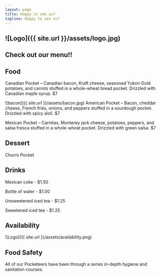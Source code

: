 ```yaml
---
layout: page
title: Happy to see us?
tagline: Happy to see us?
---
```

![Logo]({{ site.url }}/assets/logo.jpg)
---
Check out our menu!!
----

Food
-----

Canadian Pocket – Canadian bacon, Kraft cheese, seasoned Yukon Gold potatoes, and carrots stuffed in a whole-wheat bread pocket. Drizzled with Canadian maple syrup. $7


![bacon]({{ site.url }}/assets/bacon.jpg)
American Pocket – Bacon, cheddar cheese, French fries, onions, and peppers stuffed in a sourdough pocket. Drizzled with spicy aioli. $7

Mexican Pocket – Carnitas, Monterey jack cheese, potatoes, peppers, and salsa fresca stuffed in a whole-wheat pocket. Drizzled with green salsa. $7

Dessert
-----

Churro Pocket

Drinks
-----

Mexican coke - $1.50

Bottle of water - $1.00

Unsweetened iced tea - $1.25

Sweetened iced tea - $1.25

Availability
---
![Logo]({{ site.url }}/assets/availability.png)

Food Safety
---------

All of our Pocketeers have been through a series in-depth hygiene and sanitation courses.

